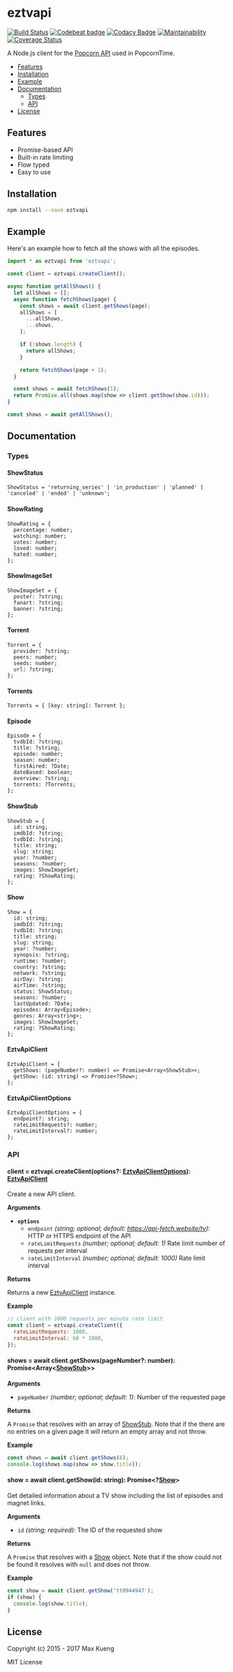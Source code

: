 eztvapi
=======

[![Build Status](https://travis-ci.org/maxkueng/eztvapi.svg)](https://travis-ci.org/maxkueng/eztvapi)
[![Codebeat badge](https://codebeat.co/badges/89f4273a-fd98-46cb-a2ff-59f8ce2dc03c)](https://codebeat.co/projects/github-com-maxkueng-eztvapi-master)
[![Codacy Badge](https://api.codacy.com/project/badge/Grade/9906a56a9c5c4825af2e26bb1f88e384)](https://www.codacy.com/app/maxkueng/eztvapi?utm_source=github.com&amp;utm_medium=referral&amp;utm_content=maxkueng/eztvapi&amp;utm_campaign=Badge_Grade)
[![Maintainability](https://api.codeclimate.com/v1/badges/1c3e73fc1b904ad5f298/maintainability)](https://codeclimate.com/github/maxkueng/eztvapi/maintainability)
[![Coverage Status](https://coveralls.io/repos/maxkueng/eztvapi/badge.svg?branch=master&service=github)](https://coveralls.io/github/maxkueng/eztvapi?branch=master)

A Node.js client for the [Popcorn API][popcornapi-docs] used in PopcornTime.

 - [Features](#features)
 - [Installation](#installation)
 - [Example](#example)
 - [Documentation](#documentation)
   - [Types](#types)
   - [API](#api)
 - [License](#license)

## Features

 - Promise-based API
 - Built-in rate limiting
 - Flow typed
 - Easy to use

## Installation

```sh
npm install --save eztvapi
```

## Example

Here's an example how to fetch all the shows with all the episodes.

```js
import * as eztvapi from 'eztvapi';

const client = eztvapi.createClient();

async function getAllShows() {
  let allShows = [];
  async function fetchShows(page) {
    const shows = await client.getShows(page);
    allShows = [
      ...allShows,
      ...shows,
    ];

    if (!shows.length) {
      return allShows;
    }

    return fetchShows(page + 1);
  }

  const shows = await fetchShows(1);
  return Promise.all(shows.map(show => client.getShow(show.id)));
}

const shows = await getAllShows();

```

## Documentation

### Types

#### ShowStatus

```
ShowStatus = 'returning_series' | 'in_production' | 'planned' | 'canceled' | 'ended' | 'unknown';
```

#### ShowRating

```
ShowRating = {
  percentage: number;
  watching: number;
  votes: number;
  loved: number;
  hated: number;
};
```

#### ShowImageSet

```
ShowImageSet = {
  poster: ?string;
  fanart: ?string;
  banner: ?string;
};
```

#### Torrent

```
Torrent = {
  provider: ?string;
  peers: number;
  seeds: number;
  url: ?string;
};
```

#### Torrents

```
Torrents = { [key: string]: Torrent };
```

#### Episode

```
Episode = {
  tvdbId: ?string;
  title: ?string;
  episode: number;
  season: number;
  firstAired: ?Date;
  dateBased: boolean;
  overview: ?string;
  torrents: ?Torrents;
};
```

#### ShowStub

```
ShowStub = {
  id: string;
  imdbId: ?string;
  tvdbId: ?string;
  title: string;
  slug: string;
  year: ?number;
  seasons: ?number;
  images: ShowImageSet;
  rating: ?ShowRating;
};
```

#### Show

```
Show = {
  id: string;
  imdbId: ?string;
  tvdbId: ?string;
  title: string;
  slug: string;
  year: ?number;
  synopsis: ?string;
  runtime: ?number;
  country: ?string;
  network: ?string;
  airDay: ?string;
  airTime: ?string;
  status: ShowStatus;
  seasons: ?number;
  lastUpdated: ?Date;
  episodes: Array<Episode>;
  genres: Array<string>;
  images: ShowImageSet;
  rating: ?ShowRating;
};
```

#### EztvApiClient

```
EztvApiClient = {
  getShows: (pageNumber?: number) => Promise<Array<ShowStub>>;
  getShow: (id: string) => Promise<?Show>;
};
```

#### EztvApiClientOptions

```
EztvApiClientOptions = {
  endpoint?: string;
  rateLimitRequests?: number;
  rateLimitInterval?: number;
};
```

### API

#### client = eztvapi.createClient(options?: [EztvApiClientOptions](#eztvapioptions)): [EztvApiClient](#eztvapiclient)

Create a new API client.

**Arguments**

 - **`options`**
   - `endpoint` _(string; optional; default: https://api-fetch.website/tv)_: HTTP or HTTPS endpoint of the API
   - `rateLimitRequests` _(number; optional; default: 1)_ Rate limit number of requests per interval
   - `rateLimitInterval` _(number; optional; default: 1000)_ Rate limit interval

**Returns**

Returns a new [EztvApiClient](#eztvapiclient) instance.

**Example**

```js
// client with 1000 requests per minute rate limit
const client = eztvapi.createClient({
  rateLimitRequests: 1000,
  rateLimitInterval: 60 * 1000,
});
```

#### shows = await client.getShows(pageNumber?: number): Promise<Array<[ShowStub](#showstub)>>

**Arguments**

 - `pageNumber` _(number; optional; default: 1)_: Number of the requested page

**Returns**

A `Promise` that resolves with an array of [ShowStub](#showstub). Note that if
the there are no entries on a given page it will return an empty array and not
throw.

**Example**

```js
const shows = await client.getShows(6);
console.log(shows.map(show => show.title));
```

#### show = await client.getShow(id: string): Promise<?[Show](#show)>

Get detailed information about a TV show including the list of episodes and
magnet links.

**Arguments**

 - `id` _(string; required)_: The ID of the requested show

**Returns**

A `Promise` that resolves with a [Show](#show) object. Note that if the show
could not be found it resolves with `null` and does not throw.

**Example**

```js
const show = await client.getShow('tt0944947');
if (show) {
  console.log(show.title);
}
```

## License

Copyright (c) 2015 - 2017 Max Kueng

MIT License

[popcornapi-docs]: https://github.com/popcorn-official/popcorn-api/blob/master/README.md
